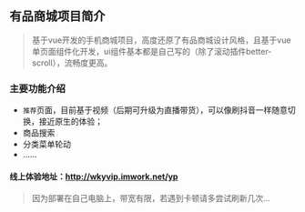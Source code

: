 ## 有品商城项目简介
>基于vue开发的手机商城项目，高度还原了有品商城设计风格，且基于vue单页面组件化开发，ui组件基本都是自己写的（除了滚动插件better-scroll），流畅度更高。
### 主要功能介绍
* `推荐`页面，目前基于视频（后期可升级为直播带货），可以像刷抖音一样随意切换，接近原生的体验；
* 商品搜索
* 分类菜单轮动
* ......
#### 线上体验地址：http://wkyvip.imwork.net/yp
> 因为部署在自己电脑上，带宽有限，若遇到卡顿请多尝试刷新几次...

